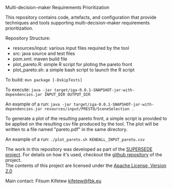 Multi-decision-maker Requirements Prioritization

This repository contains code, artefacts, and configuration that provide techniques and tools supporting multi-decision-maker requirements prioritization.

Repository Structure:
- resources/input: various input files required by the tool
- src: java source and test files
- pom.xml: maven build file
- plot_pareto.R: simple R script for ploting the pareto front
- plot_pareto.sh: a simple bash script to launch the R script

To build:
`mvn package [-DskipTests]`

To execute:
`java -jar target/iga-0.0.1-SNAPSHOT-jar-with-dependencies.jar INPUT_DIR OUTPUT_DIR`


An example of a run:
`java -jar target/iga-0.0.1-SNAPSHOT-jar-with-dependencies.jar resources/input/PRESTO/SceneSelection .`

To generate a plot of the resulting pareto front, a simple script is provided to be applied on the resulting csv file produced by the tool. The plot will be written to a file named "pareto.pdf" in the same directory.

An example of a run:
`./plot_pareto.sh KENDALL_INPUT_pareto.csv`

The work in this repository was developed as part of the [SUPERSEDE project](https://github.com/supersede-project). For details on how it's used, checkout the [github repository](https://github.com/supersede-project/dm_game) of the project.  
The contents of this project are licensed under the [Apache License, Version 2.0](http://www.apache.org/licenses/LICENSE-2.0)

Main contact: Fitsum Kifetew <kifetew@fbk.eu>

